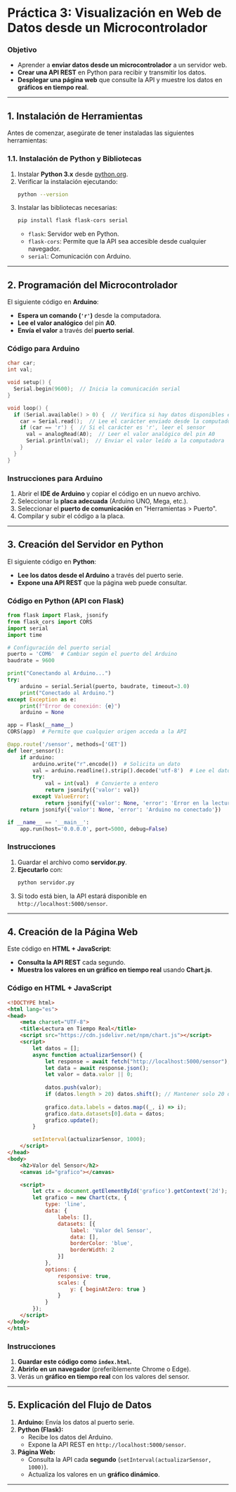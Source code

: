 
# **Práctica 3: Visualización en Web de Datos desde un Microcontrolador**
### **Objetivo**
- Aprender a **enviar datos desde un microcontrolador** a un servidor web.
- **Crear una API REST** en Python para recibir y transmitir los datos.
- **Desplegar una página web** que consulte la API y muestre los datos en **gráficos en tiempo real**.

---

## **1. Instalación de Herramientas**
Antes de comenzar, asegúrate de tener instaladas las siguientes herramientas:

### **1.1. Instalación de Python y Bibliotecas**
1. Instalar **Python 3.x** desde [python.org](https://www.python.org/downloads/).
2. Verificar la instalación ejecutando:
   ```sh
   python --version
   ```
3. Instalar las bibliotecas necesarias:
   ```sh
   pip install flask flask-cors serial
   ```
   - `flask`: Servidor web en Python.
   - `flask-cors`: Permite que la API sea accesible desde cualquier navegador.
   - `serial`: Comunicación con Arduino.

---

## **2. Programación del Microcontrolador**
El siguiente código en **Arduino**:
- **Espera un comando (`'r'`)** desde la computadora.
- **Lee el valor analógico** del pin **A0**.
- **Envía el valor** a través del **puerto serial**.

### **Código para Arduino**
```cpp
char car;
int val;

void setup() {
  Serial.begin(9600);  // Inicia la comunicación serial
}

void loop() {
  if (Serial.available() > 0) {  // Verifica si hay datos disponibles en el puerto serial
    car = Serial.read();  // Lee el carácter enviado desde la computadora
    if (car == 'r') {  // Si el carácter es 'r', leer el sensor
      val = analogRead(A0);  // Leer el valor analógico del pin A0
      Serial.println(val);  // Enviar el valor leído a la computadora
    }
  }
}
```

### **Instrucciones para Arduino**
1. Abrir el **IDE de Arduino** y copiar el código en un nuevo archivo.
2. Seleccionar la **placa adecuada** (Arduino UNO, Mega, etc.).
3. Seleccionar el **puerto de comunicación** en "Herramientas > Puerto".
4. Compilar y subir el código a la placa.

---

## **3. Creación del Servidor en Python**
El siguiente código en **Python**:
- **Lee los datos desde el Arduino** a través del puerto serie.
- **Expone una API REST** que la página web puede consultar.

### **Código en Python (API con Flask)**
```python
from flask import Flask, jsonify
from flask_cors import CORS
import serial
import time

# Configuración del puerto serial
puerto = 'COM6'  # Cambiar según el puerto del Arduino
baudrate = 9600

print("Conectando al Arduino...")
try:
    arduino = serial.Serial(puerto, baudrate, timeout=3.0)
    print("Conectado al Arduino.")
except Exception as e:
    print(f"Error de conexión: {e}")
    arduino = None

app = Flask(__name__)
CORS(app)  # Permite que cualquier origen acceda a la API

@app.route('/sensor', methods=['GET'])
def leer_sensor():
    if arduino:
        arduino.write("r".encode())  # Solicita un dato
        val = arduino.readline().strip().decode('utf-8')  # Lee el dato
        try:
            val = int(val)  # Convierte a entero
            return jsonify({'valor': val})
        except ValueError:
            return jsonify({'valor': None, 'error': 'Error en la lectura'})
    return jsonify({'valor': None, 'error': 'Arduino no conectado'})

if __name__ == '__main__':
    app.run(host='0.0.0.0', port=5000, debug=False)
```
### **Instrucciones**
1. Guardar el archivo como **servidor.py**.
2. **Ejecutarlo** con:
   ```sh
   python servidor.py
   ```
3. Si todo está bien, la API estará disponible en `http://localhost:5000/sensor`.

---

## **4. Creación de la Página Web**
Este código en **HTML + JavaScript**:
- **Consulta la API REST** cada segundo.
- **Muestra los valores en un gráfico en tiempo real** usando **Chart.js**.

### **Código en HTML + JavaScript**
```html
<!DOCTYPE html>
<html lang="es">
<head>
    <meta charset="UTF-8">
    <title>Lectura en Tiempo Real</title>
    <script src="https://cdn.jsdelivr.net/npm/chart.js"></script>
    <script>
        let datos = [];
        async function actualizarSensor() {
            let response = await fetch("http://localhost:5000/sensor");
            let data = await response.json();
            let valor = data.valor || 0;
            
            datos.push(valor);
            if (datos.length > 20) datos.shift(); // Mantener solo 20 datos en pantalla
            
            grafico.data.labels = datos.map((_, i) => i);
            grafico.data.datasets[0].data = datos;
            grafico.update();
        }

        setInterval(actualizarSensor, 1000);
    </script>
</head>
<body>
    <h2>Valor del Sensor</h2>
    <canvas id="grafico"></canvas>

    <script>
        let ctx = document.getElementById('grafico').getContext('2d');
        let grafico = new Chart(ctx, {
            type: 'line',
            data: {
                labels: [],
                datasets: [{
                    label: 'Valor del Sensor',
                    data: [],
                    borderColor: 'blue',
                    borderWidth: 2
                }]
            },
            options: {
                responsive: true,
                scales: {
                    y: { beginAtZero: true }
                }
            }
        });
    </script>
</body>
</html>
```

### **Instrucciones**
1. **Guardar este código como `index.html`.**
2. **Abrirlo en un navegador** (preferiblemente Chrome o Edge).
3. Verás un **gráfico en tiempo real** con los valores del sensor.

---

## **5. Explicación del Flujo de Datos**
1. **Arduino:** Envía los datos al puerto serie.
2. **Python (Flask):**  
   - Recibe los datos del Arduino.
   - Expone la API REST en `http://localhost:5000/sensor`.
3. **Página Web:**  
   - Consulta la API cada **segundo** (`setInterval(actualizarSensor, 1000)`).
   - Actualiza los valores en un **gráfico dinámico**.

---
